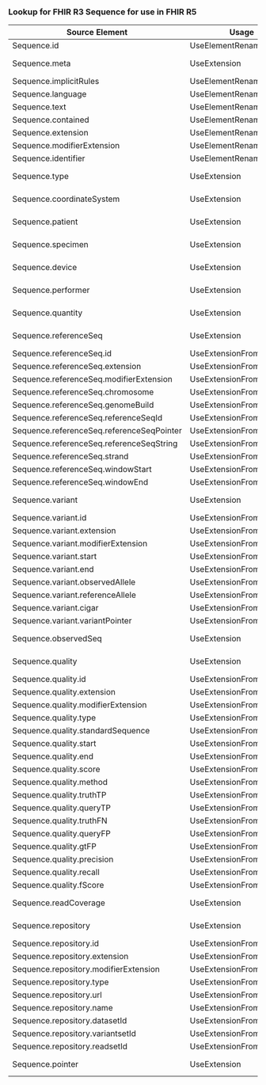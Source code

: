 ### Lookup for FHIR R3 Sequence for use in FHIR R5

| Source Element | Usage | Target |
| -------------- | ----- | ------ |
| Sequence.id | UseElementRenamed | MolecularSequence.id |
| Sequence.meta | UseExtension | http://hl7.org/fhir/3.0/StructureDefinition/extension-Sequence.meta |
| Sequence.implicitRules | UseElementRenamed | MolecularSequence.implicitRules |
| Sequence.language | UseElementRenamed | MolecularSequence.language |
| Sequence.text | UseElementRenamed | MolecularSequence.text |
| Sequence.contained | UseElementRenamed | MolecularSequence.contained |
| Sequence.extension | UseElementRenamed | MolecularSequence.extension |
| Sequence.modifierExtension | UseElementRenamed | MolecularSequence.modifierExtension |
| Sequence.identifier | UseElementRenamed | MolecularSequence.identifier |
| Sequence.type | UseExtension | http://hl7.org/fhir/3.0/StructureDefinition/extension-Sequence.type |
| Sequence.coordinateSystem | UseExtension | http://hl7.org/fhir/3.0/StructureDefinition/extension-Sequence.coordinateSystem |
| Sequence.patient | UseExtension | http://hl7.org/fhir/3.0/StructureDefinition/extension-Sequence.patient |
| Sequence.specimen | UseExtension | http://hl7.org/fhir/3.0/StructureDefinition/extension-Sequence.specimen |
| Sequence.device | UseExtension | http://hl7.org/fhir/3.0/StructureDefinition/extension-Sequence.device |
| Sequence.performer | UseExtension | http://hl7.org/fhir/3.0/StructureDefinition/extension-Sequence.performer |
| Sequence.quantity | UseExtension | http://hl7.org/fhir/3.0/StructureDefinition/extension-Sequence.quantity |
| Sequence.referenceSeq | UseExtension | http://hl7.org/fhir/3.0/StructureDefinition/extension-Sequence.referenceSeq |
| Sequence.referenceSeq.id | UseExtensionFromAncestor | - |
| Sequence.referenceSeq.extension | UseExtensionFromAncestor | - |
| Sequence.referenceSeq.modifierExtension | UseExtensionFromAncestor | - |
| Sequence.referenceSeq.chromosome | UseExtensionFromAncestor | - |
| Sequence.referenceSeq.genomeBuild | UseExtensionFromAncestor | - |
| Sequence.referenceSeq.referenceSeqId | UseExtensionFromAncestor | - |
| Sequence.referenceSeq.referenceSeqPointer | UseExtensionFromAncestor | - |
| Sequence.referenceSeq.referenceSeqString | UseExtensionFromAncestor | - |
| Sequence.referenceSeq.strand | UseExtensionFromAncestor | - |
| Sequence.referenceSeq.windowStart | UseExtensionFromAncestor | - |
| Sequence.referenceSeq.windowEnd | UseExtensionFromAncestor | - |
| Sequence.variant | UseExtension | http://hl7.org/fhir/3.0/StructureDefinition/extension-Sequence.variant |
| Sequence.variant.id | UseExtensionFromAncestor | - |
| Sequence.variant.extension | UseExtensionFromAncestor | - |
| Sequence.variant.modifierExtension | UseExtensionFromAncestor | - |
| Sequence.variant.start | UseExtensionFromAncestor | - |
| Sequence.variant.end | UseExtensionFromAncestor | - |
| Sequence.variant.observedAllele | UseExtensionFromAncestor | - |
| Sequence.variant.referenceAllele | UseExtensionFromAncestor | - |
| Sequence.variant.cigar | UseExtensionFromAncestor | - |
| Sequence.variant.variantPointer | UseExtensionFromAncestor | - |
| Sequence.observedSeq | UseExtension | http://hl7.org/fhir/3.0/StructureDefinition/extension-Sequence.observedSeq |
| Sequence.quality | UseExtension | http://hl7.org/fhir/3.0/StructureDefinition/extension-Sequence.quality |
| Sequence.quality.id | UseExtensionFromAncestor | - |
| Sequence.quality.extension | UseExtensionFromAncestor | - |
| Sequence.quality.modifierExtension | UseExtensionFromAncestor | - |
| Sequence.quality.type | UseExtensionFromAncestor | - |
| Sequence.quality.standardSequence | UseExtensionFromAncestor | - |
| Sequence.quality.start | UseExtensionFromAncestor | - |
| Sequence.quality.end | UseExtensionFromAncestor | - |
| Sequence.quality.score | UseExtensionFromAncestor | - |
| Sequence.quality.method | UseExtensionFromAncestor | - |
| Sequence.quality.truthTP | UseExtensionFromAncestor | - |
| Sequence.quality.queryTP | UseExtensionFromAncestor | - |
| Sequence.quality.truthFN | UseExtensionFromAncestor | - |
| Sequence.quality.queryFP | UseExtensionFromAncestor | - |
| Sequence.quality.gtFP | UseExtensionFromAncestor | - |
| Sequence.quality.precision | UseExtensionFromAncestor | - |
| Sequence.quality.recall | UseExtensionFromAncestor | - |
| Sequence.quality.fScore | UseExtensionFromAncestor | - |
| Sequence.readCoverage | UseExtension | http://hl7.org/fhir/3.0/StructureDefinition/extension-Sequence.readCoverage |
| Sequence.repository | UseExtension | http://hl7.org/fhir/3.0/StructureDefinition/extension-Sequence.repository |
| Sequence.repository.id | UseExtensionFromAncestor | - |
| Sequence.repository.extension | UseExtensionFromAncestor | - |
| Sequence.repository.modifierExtension | UseExtensionFromAncestor | - |
| Sequence.repository.type | UseExtensionFromAncestor | - |
| Sequence.repository.url | UseExtensionFromAncestor | - |
| Sequence.repository.name | UseExtensionFromAncestor | - |
| Sequence.repository.datasetId | UseExtensionFromAncestor | - |
| Sequence.repository.variantsetId | UseExtensionFromAncestor | - |
| Sequence.repository.readsetId | UseExtensionFromAncestor | - |
| Sequence.pointer | UseExtension | http://hl7.org/fhir/3.0/StructureDefinition/extension-Sequence.pointer |
